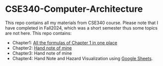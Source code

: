 # CSE340-Computer-Architecture
This repo contains all my materials from CSE340 course. Please note that I have completed in Fall2024, which was a short semester thus some topics are not here.
This repo contains:
- Chapter1: [All the formulas of Chapter 1 in one place](https://github.com/ishmam-br10/CSE340-Computer-Architecture/tree/main/Chapter%201)
- Chapter2: [Hand note of mine](https://github.com/ishmam-br10/CSE340-Computer-Architecture/tree/main/Chapter%202)
- Chapter3: Hand note of mine
- Chapter4: Hand Note and Hazard Visualization using [Google Sheets](https://docs.google.com/spreadsheets/d/1mRyRgyIz0P1NKK8a-xtXMLqGF2O8IOX9Zhedg543Fnk/edit?usp=sharing).

